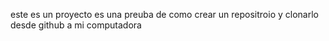 este es un proyecto es una preuba de como crear un repositroio y clonarlo desde github a mi computadora